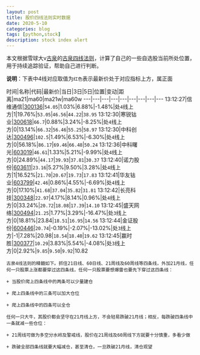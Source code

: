 ```yaml
---
layout: post
title: 股价四线法则实时数据
date: 2020-5-10
categories: blog
tags: [python,stock]
description: stock index alert
---
```



本文根据雪球大v[古泉](https://xueqiu.com/u/7148646888)的[古泉四线法则](https://xueqiu.com/7148646888/130498192)，计算了自己的一些自选股当前所处位置，用于持续追踪验证，帮助自己进行判断。

**说明**：下表中4线对应取值为`红色`表示最新价处于对应指标上方，属正面

时间|名称|代码|最新价|当日|3日|5日|位置|变动|距离|ma21|ma60|ma21w|ma60w
---|---|---|---|---|---|---|---|---
13:12:27|信维通信|[300136](https://xueqiu.com/S/SZ300136)|`54.05`|1.03%|6.88%|-1.48%|处`4`线上方|1|19.76%|`53.05`|`46.56`|`44.22`|`38.95`
13:12:30|寒锐钴业|[300618](https://xueqiu.com/S/SZ300618)|`66.7`|0.88%|3.24%|-8.25%|处`4`线上方|0|13.14%|`66.32`|`56.46`|`55.25`|`58.97`
13:12:30|中科创达|[300496](https://xueqiu.com/S/SZ300496)|`102.5`|1.49%|6.53%|-6.30%|处`4`线上方|0|56.18%|`86.17`|`69.46`|`66.48`|`50.24`
13:12:36|中科曙光|[603019](https://xueqiu.com/S/SH603019)|`46.61`|1.33%|5.21%|-9.99%|处`4`线上方|0|24.89%|`44.17`|`39.93`|`37.81`|`30.37`
13:12:40|诺力股份|[603611](https://xueqiu.com/S/SH603611)|`23.16`|5.27%|9.50%|3.28%|处`4`线上方|1|16.52%|`21.70`|`20.67`|`19.73`|`17.83`
13:12:41|华友钴业|[603799](https://xueqiu.com/S/SH603799)|`42.46`|0.86%|4.55%|-6.69%|处`4`线上方|0|17.10%|`41.68`|`37.04`|`35.82`|`31.81`
13:12:42|长亮科技|[300348](https://xueqiu.com/S/SZ300348)|`22.97`|4.17%|8.14%|0.96%|处`4`线上方|0|33.24%|`20.72`|`18.08`|`17.39`|`14.10`
13:12:45|盛天网络|[300494](https://xueqiu.com/S/SZ300494)|`21.25`|1.77%|3.29%|-16.47%|处`3`线上方|0|18.81%|23.84|`18.51`|`16.95`|`14.56`
13:12:44|金证股份|[600446](https://xueqiu.com/S/SH600446)|`20.74`|-0.19%|-2.07%|-13.02%|处`3`线上方|-1|7.28%|20.98|`18.54`|`18.40`|`19.62`
13:12:45|赢时胜|[300377](https://xueqiu.com/S/SZ300377)|`10.29`|3.83%|5.54%|-4.08%|处`3`线上方|0|2.92%|`9.85`|`9.50`|`9.92`|10.82

```
古泉4线法则的精髓如下。抓住21日线、60日线、21周线及60周线等四条线，外加21月线，任何一只股票上涨都要穿过这四条线，任何一只股票要想爆雷也要先下穿过这四条线：

+ 当股价爬上四条线中的两条可以少量建仓

+ 爬上四条线中的三条可以加大仓位

+ 爬上四条线中的四条可以全仓

任何一只大牛，其股价都会坚守在21月线上方，不会轻易跌破21月线；相反，每跌破四条线中一条就减一些仓位：

+ 21周线可做为多空分水岭及警戒线，股价在21周线及60周线下方就要十分慎重，多看少做

+ 跌破全部四条线就要大幅减仓，甚至清仓，一旦跌破21月线，清仓观望
```